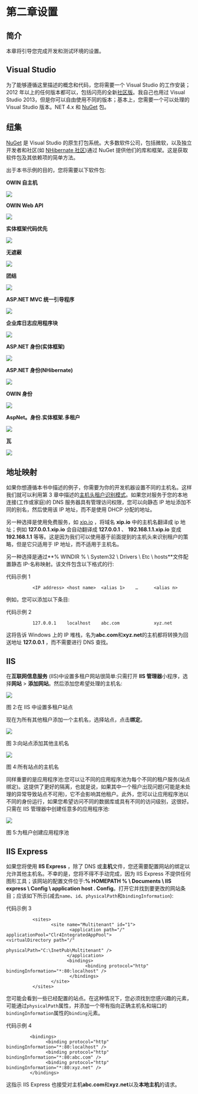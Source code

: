 # 第二章设置

## 简介

本章将引导您完成开发和测试环境的设置。

## Visual Studio

为了能够遵循这里描述的概念和代码，您将需要一个 Visual Studio 的工作安装；2012 年以上的任何版本都可以，包括闪亮的全新[社区版](http://www.visualstudio.com/en-us/products/visual-studio-community-vs.aspx)。我自己也用过 Visual Studio 2013，但是你可以自由使用不同的版本；基本上，您需要一个可以处理的 Visual Studio 版本。NET 4.x 和 [NuGet](http://www.nuget.org) 包。

## 纽集

[NuGet](http://www.nuget.org) 是 Visual Studio 的原生打包系统。大多数软件公司，包括微软，以及独立开发者和社区(如 [NHibernate 社区](http://nhibernate.info/))通过 NuGet 提供他们的库和框架。这是获取软件包及其依赖项的简单方法。

出于本书示例的目的，您将需要以下软件包:

**OWIN 自主机**

![](../Images/image002.png)

**OWIN Web API**

![](../Images/image003.jpg)

**实体框架代码优先**

![](../Images/image004.jpg)

**无遮蔽**

![](../Images/image005.jpg)

**团结**

![](../Images/image006.jpg)

**ASP.NET MVC 统一引导程序**

![](../Images/image007.png)

**企业库日志应用程序块**

![](../Images/image008.jpg)

**ASP.NET 身份(实体框架)**

![](../Images/image009.jpg)

**ASP.NET 身份(NHibernate)**

![](../Images/image010.jpg)

**OWIN 身份**

![](../Images/image011.png)

**AspNet。身份.实体框架.多租户**

![](../Images/image012.jpg)

**瓦**

![](../Images/image013.jpg)

## 地址映射

如果你想遵循本书中描述的例子，你需要为你的开发机器设置不同的主机名。这样我们就可以利用第 3 章中描述的[主机头租户识别模式](03.html#_Host_Header_Strategy)。如果您对服务于您的本地连接(工作或家庭)的 DNS 服务器具有管理访问权限，您可以向静态 IP 地址添加不同的别名，然后使用该 IP 地址，而不是使用 DHCP 分配的地址。

另一种选择是使用免费服务，如 [xip.io](http://xip.io) ，将域名 **xip.io** 中的主机名翻译成 ip 地址；例如 **127.0.0.1.xip.io** 会自动翻译成 **127.0.0.1** 、 **192.168.1.1.xip.io** 变成 **192.168.1.1** 等等。这是因为我们可以使用基于前面提到的主机头来识别租户的策略，但是它只适用于 IP 地址，而不适用于主机名。

另一种选择是通过**% WINDIR % \ System32 \ Drivers \ Etc \ hosts**文件配置静态 IP-名称映射。该文件包含以下格式的行:

代码示例 1

```
          <IP address> <host name>  <alias 1>    …      <alias n>

```

例如，您可以添加以下条目:

代码示例 2

```
          127.0.0.1    localhost    abc.com             xyz.net

```

这将告诉 Windows 上的 IP 堆栈，名为**abc.com**和**xyz.net**的主机都将转换为回送地址 **127.0.0.1** ，而不需要进行 DNS 查找。

## IIS

在**互联网信息服务** (IIS)中设置多租户网站很简单:只需打开 **IIS 管理器**小程序，选择**网站** > **添加网站**。然后添加您希望处理的主机名:

![](../Images/image014.jpg)

图 2:在 IIS 中设置多租户站点

现在为所有其他租户添加一个主机名，选择站点，点击**绑定**。

![](../Images/image015.jpg)

图 3:向站点添加其他主机名

![](../Images/image016.jpg)

图 4:所有站点的主机名

同样重要的是应用程序池:您可以让不同的应用程序池为每个不同的租户服务(站点绑定)。这提供了更好的隔离，也就是说，如果其中一个租户出现问题(可能是未处理的异常导致站点不可用)，它不会影响其他租户。此外，您可以让应用程序池以不同的身份运行，如果您希望访问不同的数据库或具有不同的访问级别，这很好。只需在 IIS 管理器中创建任意多的应用程序池:

![](../Images/image017.jpg)

图 5:为租户创建应用程序池

## IIS Express

如果您将使用 **IIS Express** ，除了 DNS 或**主机**文件，您还需要配置网站的绑定以允许其他主机名。不幸的是，您将不得不手动完成，因为 IIS Express 不提供任何图形工具；该网站的配置文件位于:**% HOMEPATH % \ Documents \ IIS express \ Config \ application host . Config**。打开它并找到要更改的网站条目；应该如下所示(减去`name`、`id`、`physicalPath`和`bindingInformation`):

代码示例 3

```
          <sites>
                 <site name="Multitenant" id="1">                                 
                        <application path="/" applicationPool="Clr4IntegratedAppPool">                         <virtualDirectory path="/" 
                                     physicalPath="C:\InetPub\Multitenant" />
                       </application>
                       <bindings>
                              <binding protocol="http" bindingInformation="*:80:localhost" />
                        </bindings>
                 </site>
          </sites>

```

您可能会看到一些已经配置的站点。在这种情况下，您必须找到您感兴趣的元素，可能通过`physicalPath`属性，并添加一个带有指向正确主机名和端口的`bindingInformation`属性的`binding`元素。

代码示例 4

```
         <bindings>
               <binding protocol="http" bindingInformation="*:80:localhost" />
               <binding protocol="http" bindingInformation="*:80:abc.com" />
               <binding protocol="http" bindingInformation="*:80:xyz.net" />
         </bindings>

```

这指示 IIS Express 也接受对主机**abc.com**和**xyz.net**以及**本地主机**的请求。